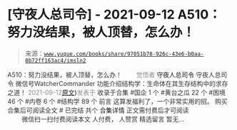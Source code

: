# [守夜人总司令] - 2021-09-12 A510：努力没结果，被人顶替，怎么办！

> 来源：[`www.yuque.com/books/share/97051b78-926c-43e6-b0aa-0b72ff163ac4/imsln2`](https://www.yuque.com/books/share/97051b78-926c-43e6-b0aa-0b72ff163ac4/imsln2)

<ne-p id="520f42f3293818f927861ebbd5b15da4_p_0" data-lake-id="520f42f3293818f927861ebbd5b15da4_p_0"><ne-text id="u1cff2bd2" style="color: rgb(51, 51, 51);">A510：努力没结果，被人顶替，怎么办！</ne-text></ne-p> <ne-p id="64649a97b67ff530beda4e5597da1508" data-lake-id="64649a97b67ff530beda4e5597da1508"><ne-text id="u3cc3039e" ne-fontsize="12" style="color: rgb(255, 255, 255);">原创</ne-text><ne-text id="u744cf4d3" style="color: rgb(140, 140, 140);">觉悟者</ne-text> <ne-text id="u04e59960" ne-fontsize="14">守夜人总司令</ne-text></ne-p> <ne-p id="aaeef4c8e6d6b093f06c729d7682af6a" data-lake-id="aaeef4c8e6d6b093f06c729d7682af6a"><ne-text id="u40ff3da5" ne-fontsize="14" ne-bold="true" style="color: rgb(51, 51, 51);">守夜人总司令</ne-text></ne-p> <ne-p id="a0dacb55b96a53219e02a079d3790be1" data-lake-id="a0dacb55b96a53219e02a079d3790be1"><ne-text id="u27a240ca" ne-fontsize="14" style="color: rgb(51, 51, 51);">微信号</ne-text><ne-text id="uf7c5b5e9" ne-fontsize="14" style="color: rgb(51, 51, 51);">WatcherCommander</ne-text></ne-p> <ne-p id="46f36e08cfba60f929c8fac119002c70" data-lake-id="46f36e08cfba60f929c8fac119002c70"><ne-text id="uac9b666e" ne-fontsize="14" style="color: rgb(51, 51, 51);">功能介绍</ne-text><ne-text id="u3f139ef9" ne-fontsize="14" style="color: rgb(51, 51, 51);">结构学：生命体在其生存结构中的求存之道！</ne-text></ne-p> <ne-p id="90607afd54e54341c6c6fd0881ea9ed9" data-lake-id="90607afd54e54341c6c6fd0881ea9ed9"><ne-text id="u41c311bd" style="color: rgb(140, 140, 140);">2021-09-12</ne-text>[<ne-text id="u66c30fbe" ne-fontsize="14">原文</ne-text>](https://mp.weixin.qq.com/s?__biz=MzAxNDk1NjI2Mw==&mid=2247487202&idx=1&sn=c4c18c5c793a47e31cd7267152a78d1f&chksm=9b8a2d6aacfda47c47394eb5cbb97fc6233fb7258c0408026e518018a6af33da141b1b0a2bfa#rd))<ne-text id="u138960e9" ne-fontsize="14" style="color: rgb(140, 140, 140);">发表于</ne-text></ne-p> <ne-p id="12b3e9ac0a53095012f59c2e31b048ff" data-lake-id="12b3e9ac0a53095012f59c2e31b048ff"><ne-text id="u46657788" style="color: rgb(51, 51, 51);">收录于合集</ne-text></ne-p> <ne-p id="38340484f6af6b63f7ebfd4c985c1eba" data-lake-id="38340484f6af6b63f7ebfd4c985c1eba"><ne-text id="udac5d8c8" style="color: rgb(51, 51, 51);">#国企 1 个</ne-text></ne-p> <ne-p id="1239b38c1b762fc703a00e2a0053bb3d" data-lake-id="1239b38c1b762fc703a00e2a0053bb3d"><ne-text id="u77e2a7c7" style="color: rgb(51, 51, 51);">#黄台之瓜 22 个</ne-text></ne-p> <ne-p id="af3404df1b7303b96baf190cd1c2ee59" data-lake-id="af3404df1b7303b96baf190cd1c2ee59"><ne-text id="u336e3fb6" style="color: rgb(51, 51, 51);">#困境 46 个</ne-text></ne-p> <ne-p id="3a8080327f5bc2c36028d1df1161e410" data-lake-id="3a8080327f5bc2c36028d1df1161e410"><ne-text id="uc9312776" style="color: rgb(51, 51, 51);">#内卷 6 个</ne-text></ne-p> <ne-p id="f8982d6885e102195eda6b7e776d6088" data-lake-id="f8982d6885e102195eda6b7e776d6088"><ne-text id="u867dac53" style="color: rgb(51, 51, 51);">#结构学 89 个</ne-text></ne-p> <ne-p id="fb46f3333fe28ad40bc3dee78d1fc58e" data-lake-id="fb46f3333fe28ad40bc3dee78d1fc58e"><ne-text id="u37c7e919" style="color: rgb(51, 51, 51);">前言</ne-text></ne-p> <ne-p id="6da071344fb1c5fbe3abeac9d09ed777" data-lake-id="6da071344fb1c5fbe3abeac9d09ed777"><ne-text id="ub3c279a7" style="color: rgb(51, 51, 51);">这算发福利了，一个非常实用的招。</ne-text></ne-p> <ne-p id="d74c5a5ae52694904b2e876028fa6b2c" data-lake-id="d74c5a5ae52694904b2e876028fa6b2c" ne-alignment="center"><ne-text id="uda579057" style="color: rgb(51, 51, 51);">购买合集后可阅读全文</ne-text></ne-p> <ne-p id="a3a2970962ed6c3d9850afbbcadac0e0" data-lake-id="a3a2970962ed6c3d9850afbbcadac0e0" ne-alignment="center"><ne-text id="u99e78275" style="color: rgb(51, 51, 51);">#</ne-text></ne-p> <ne-p id="fc81f8dbb928bf0af126d8daaf7d5523" data-lake-id="fc81f8dbb928bf0af126d8daaf7d5523" ne-alignment="center"><ne-text id="uf081304d" style="color: rgb(51, 51, 51);">已完结 共个</ne-text></ne-p> <ne-p id="a4eaab4b20109eb26f420adce1e5d8ac" data-lake-id="a4eaab4b20109eb26f420adce1e5d8ac" ne-alignment="center"><ne-text id="u59ee0e56" ne-fontsize="16">合集详情</ne-text></ne-p> <ne-p id="ed5d32d6fc0d4e4b7c40c599e02410c7" data-lake-id="ed5d32d6fc0d4e4b7c40c599e02410c7" ne-alignment="center"><ne-text id="u059480c1" style="color: rgb(51, 51, 51);">正文需付费后才可阅读</ne-text></ne-p> <ne-p id="177365e5fd1489f5768e9795a4b5e82f" data-lake-id="177365e5fd1489f5768e9795a4b5e82f" ne-alignment="center"><ne-text id="u9c937247" style="color: rgb(255, 255, 255);">加载中</ne-text></ne-p> <ne-p id="a90ad970252d89e807e7f0f75c6ea3e9" data-lake-id="a90ad970252d89e807e7f0f75c6ea3e9" ne-alignment="center"><ne-text id="uce6fee6b" style="color: rgb(255, 255, 255);"> 微信豆购买</ne-text></ne-p> <ne-p id="2479a20e119cb6c99be3f8c98286cafb" data-lake-id="2479a20e119cb6c99be3f8c98286cafb" ne-alignment="center"><ne-text id="u3b51c03a" style="color: rgb(51, 51, 51);">微信扫一扫付费阅读本文</ne-text></ne-p> <ne-p id="e7b1ee54ba753491bb217008ff4fb686" data-lake-id="e7b1ee54ba753491bb217008ff4fb686" ne-alignment="center"><ne-text id="ua21f7c6e" ne-fontsize="13" style="color: rgb(51, 51, 51);">人付费， 人赞赏</ne-text></ne-p> <ne-h3 id="tdVJG" data-lake-id="tdVJG"><ne-heading-ext><ne-heading-anchor></ne-heading-anchor><ne-heading-fold></ne-heading-fold></ne-heading-ext><ne-heading-content><ne-text id="u88ca4c59" ne-fontsize="16" style="color: rgb(51, 51, 51);">精选留言</ne-text></ne-heading-content></ne-h3> <ne-p id="1850bd7588042d803d8902bc7faac0d2" data-lake-id="1850bd7588042d803d8902bc7faac0d2"><ne-text id="u29ef40fb" style="color: rgb(51, 51, 51);">暂无...</ne-text></ne-p>